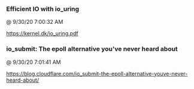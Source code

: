 ﻿

### Efficient IO with io_uring
@ 9/30/20 7:00:32 AM

https://kernel.dk/io_uring.pdf



### io_submit: The epoll alternative you've never heard about
@ 9/30/20 7:01:41 AM

https://blog.cloudflare.com/io_submit-the-epoll-alternative-youve-never-heard-about/

